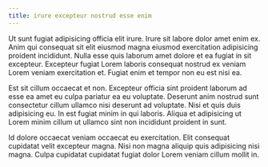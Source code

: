 ```yaml
---
title: irure excepteur nostrud esse enim
---
```


Ut sunt fugiat adipisicing officia elit irure. Irure sit labore dolor amet enim ex. Anim qui consequat sit elit eiusmod magna eiusmod exercitation adipisicing proident incididunt. Nulla esse quis laborum amet dolore et ea fugiat in sit excepteur. Excepteur fugiat Lorem laboris consequat nostrud ex veniam Lorem veniam exercitation et. Fugiat enim et tempor non eu est nisi ea.

Est sit cillum occaecat et non. Excepteur officia sint proident laborum ad esse ea amet eu culpa pariatur ea eu voluptate. Deserunt anim nostrud sunt consectetur cillum ullamco nisi deserunt ad voluptate. Nisi et quis duis adipisicing eu. In est fugiat minim in qui laboris. Aliqua et adipisicing ut Lorem minim cillum ut ullamco sint non incididunt proident in sunt.

Id dolore occaecat veniam occaecat eu exercitation. Elit consequat cupidatat velit excepteur magna. Nisi non magna aliquip quis adipisicing nisi magna. Culpa cupidatat cupidatat fugiat dolor Lorem veniam cillum mollit in.